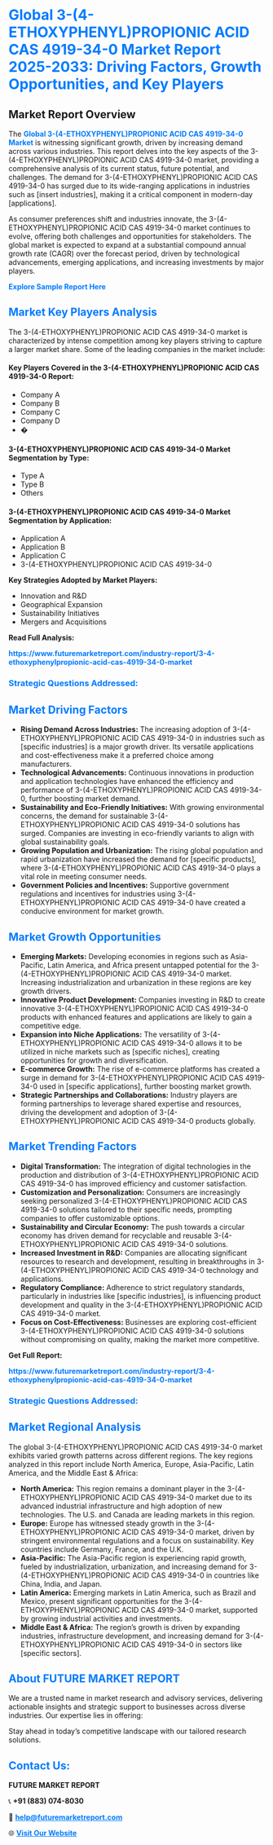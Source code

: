 <h1 style="color: #007BFF;">Global 3-(4-ETHOXYPHENYL)PROPIONIC ACID CAS 4919-34-0 Market Report 2025-2033: Driving Factors, Growth Opportunities, and Key Players</h1>

<section id="overview">
<h2>Market Report Overview</h2>
<p>The <a href="https://www.futuremarketreport.com/industry-report/3-4-ethoxyphenylpropionic-acid-cas-4919-34-0-market" style="color: #007BFF; text-decoration: none;"><strong>Global 3-(4-ETHOXYPHENYL)PROPIONIC ACID CAS 4919-34-0 Market</strong></a> is witnessing significant growth, driven by increasing demand across various industries. This report delves into the key aspects of the 3-(4-ETHOXYPHENYL)PROPIONIC ACID CAS 4919-34-0 market, providing a comprehensive analysis of its current status, future potential, and challenges. The demand for 3-(4-ETHOXYPHENYL)PROPIONIC ACID CAS 4919-34-0 has surged due to its wide-ranging applications in industries such as [insert industries], making it a critical component in modern-day [applications].</p>
<p>As consumer preferences shift and industries innovate, the 3-(4-ETHOXYPHENYL)PROPIONIC ACID CAS 4919-34-0 market continues to evolve, offering both challenges and opportunities for stakeholders. The global market is expected to expand at a substantial compound annual growth rate (CAGR) over the forecast period, driven by technological advancements, emerging applications, and increasing investments by major players.</p>
</section>

<section id="overview">
<p><a href="https://www.futuremarketreport.com/request-sample/reportId=111940" style="color: #007BFF; text-decoration: none;"><strong>Explore Sample Report Here</strong></a></p>
</section>

<section id="key-players">
<h2 style="color: #007BFF;">Market Key Players Analysis</h2>
<p>The 3-(4-ETHOXYPHENYL)PROPIONIC ACID CAS 4919-34-0 market is characterized by intense competition among key players striving to capture a larger market share. Some of the leading companies in the market include:</p>
<h4>Key Players Covered in the 3-(4-ETHOXYPHENYL)PROPIONIC ACID CAS 4919-34-0 Report:</h4>
<ul><li>Company A</li><li>Company B</li><li>Company C</li><li>Company D</li><li>�</li></ul>
<h4>3-(4-ETHOXYPHENYL)PROPIONIC ACID CAS 4919-34-0 Market Segmentation by Type:</h4>
<ul><li>Type A</li><li>Type B</li><li>Others</li></ul>

<h4>3-(4-ETHOXYPHENYL)PROPIONIC ACID CAS 4919-34-0 Market Segmentation by Application:</h4>
<ul><li>Application A</li><li>Application B</li><li>Application C</li><li>3-(4-ETHOXYPHENYL)PROPIONIC ACID CAS 4919-34-0</li></ul>
<p><strong>Key Strategies Adopted by Market Players:</strong></p>
<ul>
<li>Innovation and R&D</li>
<li>Geographical Expansion</li>
<li>Sustainability Initiatives</li>
<li>Mergers and Acquisitions</li>
</ul>
</section>

<section>
<p><strong>Read Full Analysis: </strong></p><a href="https://www.futuremarketreport.com/industry-report/3-4-ethoxyphenylpropionic-acid-cas-4919-34-0-market" style="color: #007BFF; text-decoration: none;"><strong>https://www.futuremarketreport.com/industry-report/3-4-ethoxyphenylpropionic-acid-cas-4919-34-0-market</strong></a>
<h3 style="color: #007BFF;">Strategic Questions Addressed:</h3>
</section>

<section id="driving-factors">
<h2 style="color: #007BFF;">Market Driving Factors</h2>
<ul>
<li><strong>Rising Demand Across Industries:</strong> The increasing adoption of 3-(4-ETHOXYPHENYL)PROPIONIC ACID CAS 4919-34-0 in industries such as [specific industries] is a major growth driver. Its versatile applications and cost-effectiveness make it a preferred choice among manufacturers.</li>
<li><strong>Technological Advancements:</strong> Continuous innovations in production and application technologies have enhanced the efficiency and performance of 3-(4-ETHOXYPHENYL)PROPIONIC ACID CAS 4919-34-0, further boosting market demand.</li>
<li><strong>Sustainability and Eco-Friendly Initiatives:</strong> With growing environmental concerns, the demand for sustainable 3-(4-ETHOXYPHENYL)PROPIONIC ACID CAS 4919-34-0 solutions has surged. Companies are investing in eco-friendly variants to align with global sustainability goals.</li>
<li><strong>Growing Population and Urbanization:</strong> The rising global population and rapid urbanization have increased the demand for [specific products], where 3-(4-ETHOXYPHENYL)PROPIONIC ACID CAS 4919-34-0 plays a vital role in meeting consumer needs.</li>
<li><strong>Government Policies and Incentives:</strong> Supportive government regulations and incentives for industries using 3-(4-ETHOXYPHENYL)PROPIONIC ACID CAS 4919-34-0 have created a conducive environment for market growth.</li>
</ul>
</section>

<section id="growth-opportunities">
<h2 style="color: #007BFF;">Market Growth Opportunities</h2>
<ul>
<li><strong>Emerging Markets:</strong> Developing economies in regions such as Asia-Pacific, Latin America, and Africa present untapped potential for the 3-(4-ETHOXYPHENYL)PROPIONIC ACID CAS 4919-34-0 market. Increasing industrialization and urbanization in these regions are key growth drivers.</li>
<li><strong>Innovative Product Development:</strong> Companies investing in R&D to create innovative 3-(4-ETHOXYPHENYL)PROPIONIC ACID CAS 4919-34-0 products with enhanced features and applications are likely to gain a competitive edge.</li>
<li><strong>Expansion into Niche Applications:</strong> The versatility of 3-(4-ETHOXYPHENYL)PROPIONIC ACID CAS 4919-34-0 allows it to be utilized in niche markets such as [specific niches], creating opportunities for growth and diversification.</li>
<li><strong>E-commerce Growth:</strong> The rise of e-commerce platforms has created a surge in demand for 3-(4-ETHOXYPHENYL)PROPIONIC ACID CAS 4919-34-0 used in [specific applications], further boosting market growth.</li>
<li><strong>Strategic Partnerships and Collaborations:</strong> Industry players are forming partnerships to leverage shared expertise and resources, driving the development and adoption of 3-(4-ETHOXYPHENYL)PROPIONIC ACID CAS 4919-34-0 products globally.</li>
</ul>
</section>

<section id="trending-factors">
<h2 style="color: #007BFF;">Market Trending Factors</h2>
<ul>
<li><strong>Digital Transformation:</strong> The integration of digital technologies in the production and distribution of 3-(4-ETHOXYPHENYL)PROPIONIC ACID CAS 4919-34-0 has improved efficiency and customer satisfaction.</li>
<li><strong>Customization and Personalization:</strong> Consumers are increasingly seeking personalized 3-(4-ETHOXYPHENYL)PROPIONIC ACID CAS 4919-34-0 solutions tailored to their specific needs, prompting companies to offer customizable options.</li>
<li><strong>Sustainability and Circular Economy:</strong> The push towards a circular economy has driven demand for recyclable and reusable 3-(4-ETHOXYPHENYL)PROPIONIC ACID CAS 4919-34-0 solutions.</li>
<li><strong>Increased Investment in R&D:</strong> Companies are allocating significant resources to research and development, resulting in breakthroughs in 3-(4-ETHOXYPHENYL)PROPIONIC ACID CAS 4919-34-0 technology and applications.</li>
<li><strong>Regulatory Compliance:</strong> Adherence to strict regulatory standards, particularly in industries like [specific industries], is influencing product development and quality in the 3-(4-ETHOXYPHENYL)PROPIONIC ACID CAS 4919-34-0 market.</li>
<li><strong>Focus on Cost-Effectiveness:</strong> Businesses are exploring cost-efficient 3-(4-ETHOXYPHENYL)PROPIONIC ACID CAS 4919-34-0 solutions without compromising on quality, making the market more competitive.</li>
</ul>
</section>

<section>
<p><strong>Get Full Report: </strong></p><a href="https://www.futuremarketreport.com/industry-report/3-4-ethoxyphenylpropionic-acid-cas-4919-34-0-market" style="color: #007BFF; text-decoration: none;"><strong>https://www.futuremarketreport.com/industry-report/3-4-ethoxyphenylpropionic-acid-cas-4919-34-0-market</strong></a>
<h3 style="color: #007BFF;">Strategic Questions Addressed:</h3>
</section>


<section id="regional-analysis">
<h2 style="color: #007BFF;">Market Regional Analysis</h2>
<p>The global 3-(4-ETHOXYPHENYL)PROPIONIC ACID CAS 4919-34-0 market exhibits varied growth patterns across different regions. The key regions analyzed in this report include North America, Europe, Asia-Pacific, Latin America, and the Middle East & Africa:</p>
<ul>
<li><strong>North America:</strong> This region remains a dominant player in the 3-(4-ETHOXYPHENYL)PROPIONIC ACID CAS 4919-34-0 market due to its advanced industrial infrastructure and high adoption of new technologies. The U.S. and Canada are leading markets in this region.</li>
<li><strong>Europe:</strong> Europe has witnessed steady growth in the 3-(4-ETHOXYPHENYL)PROPIONIC ACID CAS 4919-34-0 market, driven by stringent environmental regulations and a focus on sustainability. Key countries include Germany, France, and the U.K.</li>
<li><strong>Asia-Pacific:</strong> The Asia-Pacific region is experiencing rapid growth, fueled by industrialization, urbanization, and increasing demand for 3-(4-ETHOXYPHENYL)PROPIONIC ACID CAS 4919-34-0 in countries like China, India, and Japan.</li>
<li><strong>Latin America:</strong> Emerging markets in Latin America, such as Brazil and Mexico, present significant opportunities for the 3-(4-ETHOXYPHENYL)PROPIONIC ACID CAS 4919-34-0 market, supported by growing industrial activities and investments.</li>
<li><strong>Middle East & Africa:</strong> The region’s growth is driven by expanding industries, infrastructure development, and increasing demand for 3-(4-ETHOXYPHENYL)PROPIONIC ACID CAS 4919-34-0 in sectors like [specific sectors].</li>
</ul>
</section>

<footer>
<h2 style="color: #007BFF;">About FUTURE MARKET REPORT</h2>
<p>We are a trusted name in market research and advisory services, delivering actionable insights and strategic support to businesses across diverse industries. Our expertise lies in offering:</p>

<p>Stay ahead in today’s competitive landscape with our tailored research solutions.</p>

<h2 style="color: #007BFF;">Contact Us:</h2>
<p><strong>FUTURE MARKET REPORT</strong></p>
<p>📞 <strong>+91 (883) 074-8030</strong></p>
<p>📧 <strong><a href="mailto:help@futuremarketreport.com" style="color: #007BFF;">help@futuremarketreport.com</a></strong></p>
<p>🌐 <strong><a href="https://www.futuremarketreport.com/" style="color: #007BFF;">Visit Our Website</a></strong></p>
</footer>